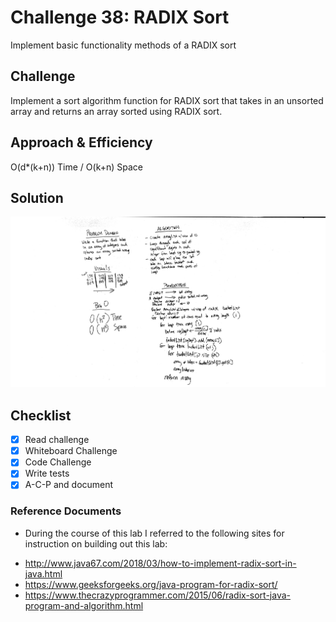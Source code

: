 # Challenge 38: RADIX Sort
Implement basic functionality methods of a RADIX sort

## Challenge
Implement a sort algorithm function for RADIX sort that takes in an unsorted array and returns an array sorted using RADIX sort.

## Approach & Efficiency
O(d*(k+n)) Time / O(k+n) Space

## Solution
![Code Challenge 38](../assets/401-cc38-wb.JPG)

## Checklist
  - [x] Read challenge
  - [x] Whiteboard Challenge
  - [x] Code Challenge
  - [x] Write tests
  - [x] A-C-P and document

### Reference Documents
* During the course of this lab I referred to the following sites for instruction on building out this lab:
- http://www.java67.com/2018/03/how-to-implement-radix-sort-in-java.html
- https://www.geeksforgeeks.org/java-program-for-radix-sort/
- https://www.thecrazyprogrammer.com/2015/06/radix-sort-java-program-and-algorithm.html

